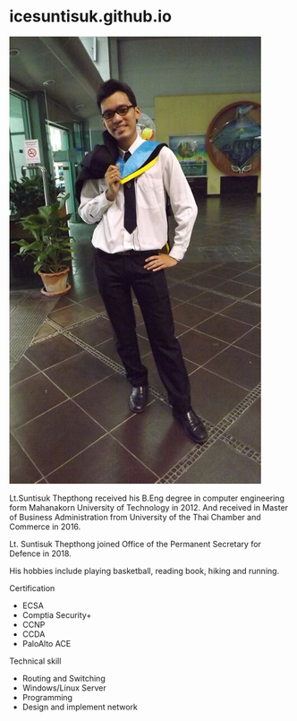 # icesuntisuk.github.io
![](/iceprofile.jpg "Mr. Suntisuk Thepthong")

Lt.Suntisuk Thepthong received his B.Eng degree in computer engineering form Mahanakorn University of Technology in 2012. And received in Master of Business Administration from University of the Thai Chamber and Commerce in 2016. 

Lt. Suntisuk Thepthong joined Office of the Permanent Secretary for Defence in 2018.

His hobbies include playing basketball, reading book, hiking and running.

Certification
* ECSA
* Comptia Security+
* CCNP
* CCDA
* PaloAlto ACE

Technical skill
* Routing and Switching
* Windows/Linux Server
* Programming
* Design and implement network